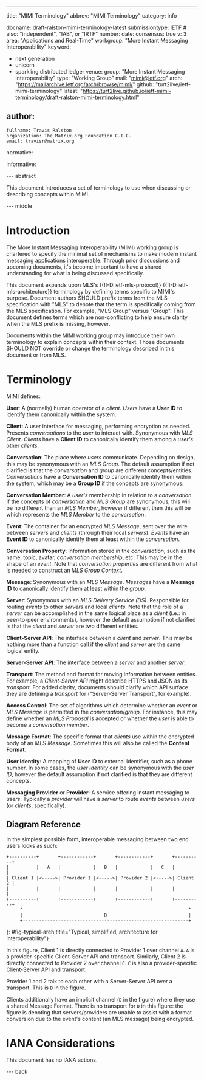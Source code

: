 ---
title: "MIMI Terminology"
abbrev: "MIMI Terminology"
category: info

docname: draft-ralston-mimi-terminology-latest
submissiontype: IETF  # also: "independent", "IAB", or "IRTF"
number:
date:
consensus: true
v: 3
area: "Applications and Real-Time"
workgroup: "More Instant Messaging Interoperability"
keyword:
 - next generation
 - unicorn
 - sparkling distributed ledger
venue:
  group: "More Instant Messaging Interoperability"
  type: "Working Group"
  mail: "mimi@ietf.org"
  arch: "https://mailarchive.ietf.org/arch/browse/mimi/"
  github: "turt2live/ietf-mimi-terminology"
  latest: "https://turt2live.github.io/ietf-mimi-terminology/draft-ralston-mimi-terminology.html"

author:
 -
    fullname: Travis Ralston
    organization: The Matrix.org Foundation C.I.C.
    email: travisr@matrix.org

normative:

informative:


--- abstract

This document introduces a set of terminology to use when discussing or describing
concepts within MIMI.

--- middle

# Introduction

The More Instant Messaging Interoperability (MIMI) working group is chartered to
specify the minimal set of mechanisms to make modern instant messaging applications
interoperable. Through prior discussions and upcoming documents, it's become important
to have a shared understanding for what is being discussed specifically.

This document expands upon MLS's {{!I-D.ietf-mls-protocol}} {{!I-D.ietf-mls-architecture}}
terminology by defining terms specific to MIMI's purpose. Document authors SHOULD prefix
terms from the MLS specification with "MLS" to denote that the term is specifically coming
from the MLS specification. For example, "MLS Group" versus "Group". This document defines
terms which are non-conflicting to help ensure clarity when the MLS prefix is missing, however.

Documents within the MIMI working group may introduce their own terminology to explain
concepts within their context. Those documents SHOULD NOT override or change the terminology
described in this document or from MLS.

# Terminology

MIMI defines:

**User**: A (normally) human operator of a *client*. *Users* have a **User ID** to identify
them canonically within the system.

**Client**: A user interface for messaging, performing encryption as needed. Presents
*conversations* to the *user* to interact with. Synonymous with *MLS Client*. *Clients* have a
**Client ID** to canonically identify them among a *user's* other *clients*.

**Conversation**: The place where *users* communicate. Depending on design, this may be synonymous
with an *MLS Group*. The default assumption if not clarified is that the *conversation* and *group*
are different concepts/entities. *Conversations* have a **Conversation ID** to canonically identify them
within the system, which may be a **Group ID** if the concepts are synonymous.

**Conversation Member**: A *user's* membership in relation to a *conversation*. If the concepts
of *conversation* and *MLS Group* are synonymous, this will be no different than an *MLS Member*,
however if different then this will be which represents the *MLS Member* to the *conversation*.

**Event**: The container for an encrypted *MLS Message*, sent over the wire between *servers*
and *clients* (through their local *servers*). *Events* have an **Event ID** to canonically
identify them at least within the *conversation*.

**Conversation Property**: Information stored in the *conversation*, such as the name, topic, avatar,
*conversation membership*, etc. This may be in the shape of an *event*. Note that *conversation properties*
are different from what is needed to construct an *MLS Group Context*.

**Message**: Synonymous with an *MLS Message*. *Messages* have a **Message ID** to canonically
identify them at least within the *group*.

**Server**: Synonymous with an *MLS Delivery Service (DS)*. Responsible for routing *events*
to other *servers* and local *clients*. Note that the role of a *server* can be accomplished
in the same logical place as a *client* (i.e.: in peer-to-peer environments), however the
default assumption if not clarified is that the *client* and *server* are two different
entities.

**Client-Server API**: The interface between a *client* and *server*. This may be nothing more
than a function call if the *client* and *server* are the same logical entity.

**Server-Server API**: The interface between a *server* and another *server*.

**Transport**: The method and format for moving information between entities. For example,
a *Client-Server API* might describe HTTPS and JSON as its *transport*. For added clarity,
documents should clarify which API surface they are defining a *transport* for ("Server-Server
Transport", for example).

**Access Control**: The set of algorithms which determine whether an *event* or *MLS Message*
is permitted in the *conversation*/*group*. For instance, this may define whether an *MLS Proposal*
is accepted or whether the *user* is able to become a *conversation member*.

**Message Format**: The specific format that *clients* use within the encrypted body of an
*MLS Message*. Sometimes this will also be called the **Content Format**.

**User Identity**: A mapping of **User ID** to external identifier, such as a phone number.
In some cases, the *user identity* can be synonymous with the *user ID*, however the default
assumption if not clarified is that they are different concepts.

**Messaging Provider** or **Provider**: A service offering instant messaging to *users*.
Typically a *provider* will have a *server* to route *events* between *users* (or *clients*,
specifically).

## Diagram Reference

In the simplest possible form, interoperable messaging between two end users looks as such:

~~~ aasvg
+----------+       +------------+       +------------+       +----------+
|          |   A   |            |   B   |            |   C   |          |
| Client 1 |<----->| Provider 1 |<----->| Provider 2 |<----->| Client 2 |
|          |       |            |       |            |       |          |
+----------+       +------------+       +------------+       +----------+
     ^                                                             ^
     |                              D                              |
     +-------------------------------------------------------------+
~~~
{: #fig-typical-arch title="Typical, simplified, architecture for interoperability"}

In this figure, Client 1 is directly connected to Provider 1 over channel `A`. `A` is a
provider-specific Client-Server API and transport. Similarly, Client 2 is directly
connected to Provider 2 over channel `C`. `C` is also a provider-specific Client-Server API
and transport.

Provider 1 and 2 talk to each other with a Server-Server API over a transport. This is `B`
in the figure.

Clients additionally have an implicit channel (`D` in the figure) where they use a shared
Message Format. There is no transport for `D` in this figure: the figure is denoting that
servers/providers are unable to assist with a format conversion due to the event's content
(an MLS message) being encrypted.

# IANA Considerations

This document has no IANA actions.


--- back
